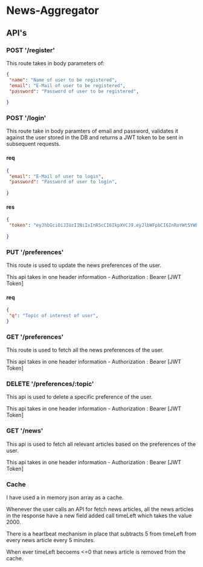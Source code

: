 # News-Aggregator

## API's

###  POST '/register'

This route takes in body parameters of:

 ```json
{
  "name": "Name of user to be registered",
  "email": "E-Mail of user to be registered",
  "password": "Password of user to be registered",
  
}
```

### POST '/login'

This route take in body paramters of email and password, validates it against the user stored in the DB and returns a JWT token to be 
sent in subsequent requests.

#### req
 ```json
{
  "email": "E-Mail of user to login",
  "password": "Password of user to login",
  
}
```

#### res

 ```json
{
  "token": "eyJhbGciOiJIUzI1NiIsInR5cCI6IkpXVCJ9.eyJlbWFpbCI6InRoYWt5YWhvQG8uY29tIiwiaWF0IjoxNjgyNzY5Njk2LCJleHAiOjE2ODI3NzMyOTZ9.hVgANW1RfCWf77A3KqINh3-6IAyltJkQe47ubPgPdPg"
  
}
```


### PUT '/preferences'

This route is used to update the news preferences of the user. <br />

This api takes in one header information -  Authorization : Bearer [JWT Token]


#### req
 ```json
{
  "q": "Topic of interest of user",
}
```

### GET '/preferences'

This route is used to fetch all the news preferences of the user.<br />

This api takes in one header information -  Authorization : Bearer [JWT Token]

### DELETE '/preferences/:topic'

This api is used to delete a specific preference of the user.<br />

This api takes in one header information -  Authorization : Bearer [JWT Token]

### GET '/news'

This api is used to fetch all relevant articles based on the preferences of the user.<br />

This api takes in one header information -  Authorization : Bearer [JWT Token]

### Cache

I have used a in memory json array as a cache. <br />

Whenever the user calls an API for fetch news articles, all the news articles in the response have a new field added call timeLeft which takes the value 2000. <br />

There is a heartbeat mechanism in place that subtracts 5 from timeLeft from every news article every 5 minutes. <br />

When ever timeLeft becoems <=0 that news article is removed from the cache.
